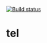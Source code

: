 [![Build status](https://ci.appveyor.com/api/projects/status/ad2311n8446qfd7e?svg=true)](https://ci.appveyor.com/project/Lozick13/tel)
# tel

